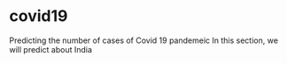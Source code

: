 # covid19
Predicting the number of cases of Covid 19 pandemeic
In this section, we will predict about India
